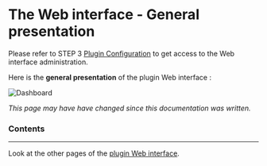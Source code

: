 # The Web interface - General presentation

Please refer to STEP 3 [Plugin Configuration](Plugin_Configuration.md) to get access to the Web interface administration.

Here is the __general presentation__ of the plugin Web interface :

![Dashboard](../Images/EN_WebUI-Dashboard.png)

*This page may have have changed since this documentation was written.*

### Contents

------------------------------------------------
Look at the other pages of the [plugin Web interface](Readme.md#plugins-web-interface).
